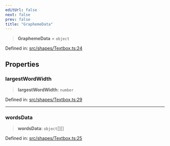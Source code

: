 ```yaml
---
editUrl: false
next: false
prev: false
title: "GraphemeData"
---
```


> **GraphemeData** = `object`

Defined in: [src/shapes/Textbox.ts:24](https://github.com/fabricjs/fabric.js/blob/b4f67b1cfd353d0e2763b168e07bce6b67895452/src/shapes/Textbox.ts#L24)

## Properties

### largestWordWidth

> **largestWordWidth**: `number`

Defined in: [src/shapes/Textbox.ts:29](https://github.com/fabricjs/fabric.js/blob/b4f67b1cfd353d0e2763b168e07bce6b67895452/src/shapes/Textbox.ts#L29)

***

### wordsData

> **wordsData**: `object`[][]

Defined in: [src/shapes/Textbox.ts:25](https://github.com/fabricjs/fabric.js/blob/b4f67b1cfd353d0e2763b168e07bce6b67895452/src/shapes/Textbox.ts#L25)
